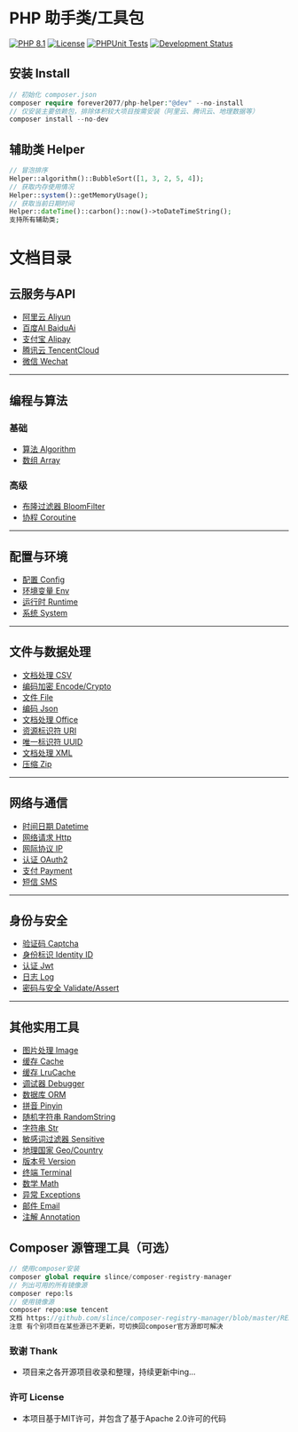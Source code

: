 # PHP 助手类/工具包

[![PHP 8.1](https://img.shields.io/badge/PHP-8.1-8892BF.svg)](https://www.php.net/releases/8.1/en.php) [![License](https://img.shields.io/badge/License-MIT-green.svg)](https://opensource.org/licenses/MIT) [![PHPUnit Tests](https://img.shields.io/badge/PHPUnit-Passed-brightgreen.svg)](https://phpunit.de/) [![Development Status](https://img.shields.io/badge/Development-Active-brightgreen.svg)](https://your-project-repo-link)

## 安装 Install

```php
// 初始化 composer.json
composer require forever2077/php-helper:"@dev" --no-install
// 仅安装主要依赖包，排除体积较大项目按需安装（阿里云、腾讯云、地理数据等）
composer install --no-dev
```

## 辅助类 Helper

```php
// 冒泡排序
Helper::algorithm()::BubbleSort([1, 3, 2, 5, 4]);
// 获取内存使用情况
Helper::system()::getMemoryUsage();
// 获取当前日期时间
Helper::dateTime()::carbon()::now()->toDateTimeString();
支持所有辅助类;
```

# 文档目录

## 云服务与API
- [阿里云 Aliyun](doc/Aliyun.md)
- [百度AI BaiduAi](doc/BaiduAi.md)
- [支付宝 Alipay](doc/Alipay.md)
- [腾讯云 TencentCloud](doc/TencentCloud.md)
- [微信 Wechat](doc/Wechat.md)

---
## 编程与算法
### 基础
- [算法 Algorithm](doc/Algorithm.md)
- [数组 Array](doc/Array.md)

### 高级
- [布隆过滤器 BloomFilter](doc/BloomFilter.md)
- [协程 Coroutine](doc/Coroutine.md)

---
## 配置与环境
- [配置 Config](doc/Config.md)
- [环境变量 Env](doc/Env.md)
- [运行时 Runtime](doc/Runtime.md)
- [系统 System](doc/System.md)

---
## 文件与数据处理
- [文档处理 CSV](doc/CSV.md)
- [编码加密 Encode/Crypto](doc/EncodeCrypto.md)
- [文件 File](doc/File.md)
- [编码 Json](doc/Json.md)
- [文档处理 Office](doc/Office.md)
- [资源标识符 URI](doc/URI.md)
- [唯一标识符 UUID](doc/UUID.md)
- [文档处理 XML](doc/XML.md)
- [压缩 Zip](doc/Zip.md)

---
## 网络与通信
- [时间日期 Datetime](doc/Datetime.md)
- [网络请求 Http](doc/Http.md)
- [网际协议 IP](doc/IP.md)
- [认证 OAuth2](doc/OAuth2.md)
- [支付 Payment](doc/Payment.md)
- [短信 SMS](doc/SMS.md)

---
## 身份与安全
- [验证码 Captcha](doc/Captcha.md)
- [身份标识 Identity ID](doc/IdentityID.md)
- [认证 Jwt](doc/Jwt.md)
- [日志 Log](doc/Log.md)
- [密码与安全 Validate/Assert](doc/ValidateAssert.md)

---
## 其他实用工具
- [图片处理 Image](doc/Image.md)
- [缓存 Cache](doc/Cache.md)
- [缓存 LruCache](doc/LRUCache.md)
- [调试器 Debugger](doc/Debugger.md)
- [数据库 ORM](doc/ORM.md)
- [拼音 Pinyin](doc/Pinyin.md)
- [随机字符串 RandomString](doc/RandomString.md)
- [字符串 Str](doc/Str.md)
- [敏感词过滤器 Sensitive](doc/Sensitive.md)
- [地理国家 Geo/Country](doc/GeoCountry.md)
- [版本号 Version](doc/Version.md)
- [终端 Terminal](doc/Terminal.md)
- [数学 Math](doc/Math.md)
- [异常 Exceptions](doc/Exceptions.md)
- [邮件 Email](doc/Email.md)
- [注解 Annotation](doc/Annotation.md)


## Composer 源管理工具（可选）

```php
// 使用composer安装
composer global require slince/composer-registry-manager
// 列出可用的所有镜像源
composer repo:ls
// 使用镜像源
composer repo:use tencent
文档 https://github.com/slince/composer-registry-manager/blob/master/README-zh_CN.md
注意 有个别项目在某些源已不更新，可切换回composer官方源即可解决
```

### 致谢 Thank

* 项目来之各开源项目收录和整理，持续更新中ing...

### 许可 License

* 本项目基于MIT许可，并包含了基于Apache 2.0许可的代码
